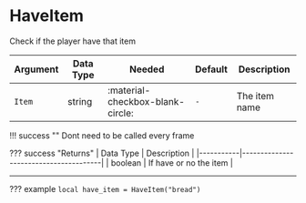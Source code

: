 # HaveItem
Check if the player have that item

| Argument              | Data Type                            | Needed                    | Default                       | Description
| ----------------------| ------------------------------------ | ------------------------- |-------------------------------|-------------
| `Item`                | string | :material-checkbox-blank-circle: | `-` | The item name

!!! success ""
    Dont need to be called every frame

??? success "Returns"
    | Data Type | Description                           |
    |-----------|---------------------------------------|
    | boolean   | If have or no the item                           |


---
??? example
    ```
    local have_item = HaveItem("bread")
    ```